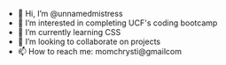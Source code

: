 - 👋 Hi, I’m @unnamedmistress
- 👀 I’m interested in completing UCF's coding bootcamp
- 🌱 I’m currently learning CSS
- 💞️ I’m looking to collaborate on projects
- 📫 How to reach me: momchrysti@gmailcom

<!---
unnamedmistress/unnamedmistress is a ✨ special ✨ repository because its `README.md` (this file) appears on your GitHub profile.
You can click the Preview link to take a look at your changes.
--->
